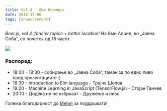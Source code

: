 ```yaml
---
title: Vol 4 - 8ми Ноември
date: 2018-11-06
tags: [announcement]
---
```


_Beer.js, vol 4, fancier topics + better location!_ На 8ми Април, во „Јавна Соба“, со почеток од 18 часот.

<img src="/images/vol4-cover.png" />

### Распоред:

* 18:00 - 18:30 - собирање во „Јавна Соба“, таман за по едно пиво пред презeнтациите :)
* 18:30 - Introduction to Elm language - Трајче Шопов
* 19:20 - Machine Learning in JavaScript (TensorFlow.js) - Стојан Ганчев 
* 20:10 - Додека не не избркаат - Дружење и пиво

Голема благодарност до [Melon](https://melontech.com/) за поддршката!

